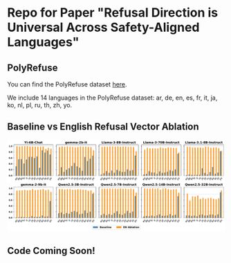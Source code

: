 # Repo for Paper "Refusal Direction is Universal Across Safety-Aligned Languages"

## PolyRefuse

You can find the PolyRefuse dataset [here](PolyRefuse).

We include 14 languages in the PolyRefuse dataset: ar, de, en, es, fr, it, ja, ko, nl, pl, ru, th, zh, yo.

## Baseline vs English Refusal Vector Ablation

![Baseline vs English Refusal Vector Ablation](images/baseline_vs_harm_ablation-1.png)


## Code Coming Soon!

